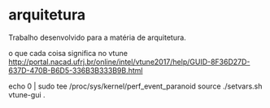 # arquitetura
Trabalho desenvolvido para a matéria de arquitetura.


o que cada coisa significa no vtune
http://portal.nacad.ufrj.br/online/intel/vtune2017/help/GUID-8F36D27D-637D-470B-B6D5-336B3B333B9B.html


echo 0 | sudo tee /proc/sys/kernel/perf_event_paranoid
source ./setvars.sh 
vtune-gui .
